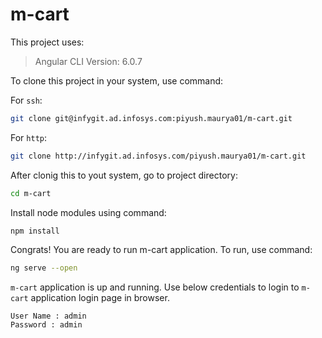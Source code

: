 # m-cart

This project uses:
> Angular CLI Version: 6.0.7

To clone this project in your system, use command:

For `ssh`:
```bash
git clone git@infygit.ad.infosys.com:piyush.maurya01/m-cart.git
```
For `http`:
```bash
git clone http://infygit.ad.infosys.com/piyush.maurya01/m-cart.git
```

After clonig this to yout system, go to project directory:
```bash
cd m-cart
```

Install node modules using command:
```bash
npm install
```

Congrats! You are ready to run m-cart application. To run, use command:
```bash
ng serve --open
```

`m-cart` application is up and running.
Use below credentials to login to `m-cart` application login page in browser.
```
User Name : admin
Password : admin
``` 
